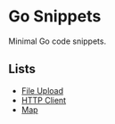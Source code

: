 # Go Snippets

Minimal Go code snippets.

## Lists

- [File Upload](./snippets/file-upload)
- [HTTP Client](./snippets/http-client)
- [Map](./snippets/map)

